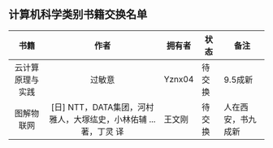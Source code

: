 ## 计算机科学类别书籍交换名单

| 书籍          | 作者   | 拥有者   | 状态  | 备注    |
|:-----------:|:----:| ----- | --- | ----- |
| 云计算原理与实践 | 过敏意 | Yznx04 | 待交换 | 9.5成新 |
| 图解物联网 | [日] NTT，DATA集团，河村雅人，大塚纮史，小林佑辅 ... 著，丁灵 译 | 王文刚 | 待交换 | 人在西安，书九成新 |
